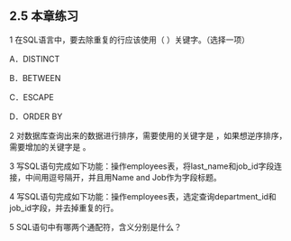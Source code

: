 ## 2.5  本章练习
 

1  在SQL语言中，要去除重复的行应该使用（    ）关键字。（选择一项）

A．DISTINCT

B．BETWEEN

C．ESCAPE

D．ORDER BY

2  对数据库查询出来的数据进行排序，需要使用的关键字是        ，如果想逆序排序，需要增加的关键字是        。

 

 

 

3  写SQL语句完成如下功能：操作employees表，将last_name和job_id字段连接，中间用逗号隔开，并且用Name and Job作为字段标题。

 

 

 

4  写SQL语句完成如下功能：操作employees表，选定查询department_id和job_id字段，并去掉重复的行。

 

 

 

5  SQL语句中有哪两个通配符，含义分别是什么？

 

 
